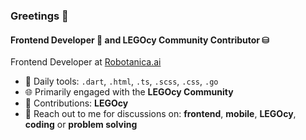 ### Greetings 🌟

#### Frontend Developer 🌱 and LEGOcy Community Contributor ⛁

Frontend Developer at [Robotanica.ai](https://robotanica.ai/)

- 🔧 Daily tools: `.dart`, `.html`, `.ts`, `.scss`, `.css`, `.go`
- 🌐 Primarily engaged with the **LEGOcy Community**
- 🧱 Contributions: **LEGOcy**
- 📩 Reach out to me for discussions on: **frontend**, **mobile**, **LEGOcy**, **coding** or **problem solving**
